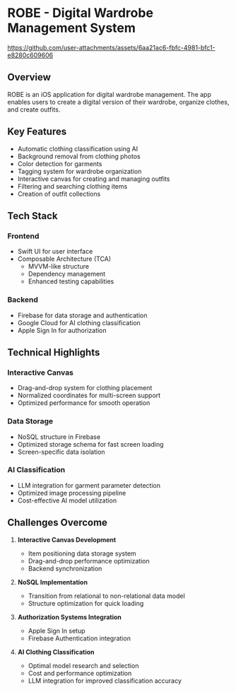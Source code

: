 # ROBE - Digital Wardrobe Management System


https://github.com/user-attachments/assets/6aa21ac6-fbfc-4981-bfc1-e8280c609606


## Overview
ROBE is an iOS application for digital wardrobe management. The app enables users to create a digital version of their wardrobe, organize clothes, and create outfits.

## Key Features
- Automatic clothing classification using AI
- Background removal from clothing photos
- Color detection for garments
- Tagging system for wardrobe organization
- Interactive canvas for creating and managing outfits
- Filtering and searching clothing items
- Creation of outfit collections

## Tech Stack
### Frontend
- Swift UI for user interface
- Composable Architecture (TCA)
  - MVVM-like structure
  - Dependency management
  - Enhanced testing capabilities

### Backend
- Firebase for data storage and authentication
- Google Cloud for AI clothing classification
- Apple Sign In for authorization

## Technical Highlights

### Interactive Canvas
- Drag-and-drop system for clothing placement
- Normalized coordinates for multi-screen support
- Optimized performance for smooth operation

### Data Storage
- NoSQL structure in Firebase
- Optimized storage schema for fast screen loading
- Screen-specific data isolation

### AI Classification
- LLM integration for garment parameter detection
- Optimized image processing pipeline
- Cost-effective AI model utilization

## Challenges Overcome
1. **Interactive Canvas Development**
   - Item positioning data storage system
   - Drag-and-drop performance optimization
   - Backend synchronization

2. **NoSQL Implementation**
   - Transition from relational to non-relational data model
   - Structure optimization for quick loading

3. **Authorization Systems Integration**
   - Apple Sign In setup
   - Firebase Authentication integration

4. **AI Clothing Classification**
   - Optimal model research and selection
   - Cost and performance optimization
   - LLM integration for improved classification accuracy
